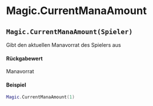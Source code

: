 # Magic.CurrentManaAmount

## `Magic.CurrentManaAmount(Spieler)`

Gibt den aktuellen Manavorrat des Spielers aus

#### Rückgabewert

Manavorrat

#### Beispiel

```lua
Magic.CurrentManaAmount(1)
```
